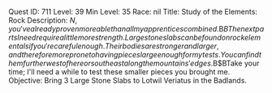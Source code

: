 Quest ID: 711
Level: 39
Min Level: 35
Race: nil
Title: Study of the Elements: Rock
Description: $N, you've already proven more able than all my apprentices combined.$B$BThe next parts I need require a little more strength. Large stone slabs can be found on rock elementals if you're careful enough. Their bodies are stronger and larger, and therefore more prone to having pieces large enough for my tests. You can find them further west of here or southeast along the mountains' edges.$B$BTake your time; I'll need a while to test these smaller pieces you brought me.
Objective: Bring 3 Large Stone Slabs to Lotwil Veriatus in the Badlands.
